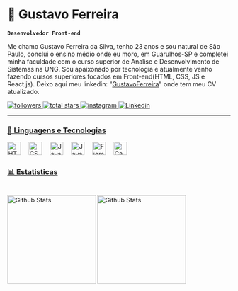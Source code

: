 # 🤖 Gustavo Ferreira
**`Desenvolvedor Front-end`**

Me chamo Gustavo Ferreira da Silva, tenho 23 anos e sou natural de São Paulo, conclui o ensino médio onde eu moro, em Guarulhos-SP e completei minha faculdade com o curso superior de Analise e Desenvolvimento de Sistemas na UNG. Sou apaixonado por tecnologia e atualmente venho fazendo cursos superiores focados em Front-end(HTML, CSS, JS e React.js). Deixo aqui meu linkedin: 
"[GustavoFerreira](https://www.linkedin.com/in/gustavoferreiradev/)"
onde tem meu CV atualizado.

<p align="left">
    <a href="https://github.com/0Guuh0?tab=followers">
        <img 
        alt="followers" 
        title="Follow me on Github" 
        src="https://custom-icon-badges.demolab.com/github/followers/0Guuh0?color=236ad3&labelColor=1155ba&style=for-the-badge&logo=github&label=Follow&logoColor=white"/>
    </a>
    <a href="https://github.com/0Guuh0?tab=stars&sort=stargazers">
        <img 
        alt="total stars" 
        title="Total stars on GitHub" 
        src="https://custom-icon-badges.demolab.com/github/stars/0Guuh0?color=55960c&style=for-the-badge&labelColor=488207&logo=star"/>
    </a>
    <a href="https://www.instagram.com/0guuh0/">
        <img 
        alt="instagram" 
        title="instagram" 
        src="https://custom-icon-badges.demolab.com/badge/-Instagram-a01ba0.svg?logoColor=whitecolor=%23E1AD0E&logoColor=white&style=for-the-badge&labelColor=a41ca4&logo=instagram"/>
    </a>
    <a href="linkedin.com/in/gustavoferreiradev">
        <img 
        alt="Linkedin" 
        title="MyLinkedin"
        src="https://custom-icon-badges.demolab.com/badge/-Linkedin-236ad3.svg?logoColor=whitecolor=%23E1AD0E&logoColor=white&style=for-the-badge&labelColor=236ad3&logoSource=feather&logo=linkedin"/>
</p>

---

### 👾 Linguagens e Tecnologias
   <img 
    align="left"
        alt="HTML"
        title="HTML"
        width="30px"
        style="padding-right: 15px"
        src="https://cdn.jsdelivr.net/gh/devicons/devicon@latest/icons/html5/html5-original.svg">
    <img 
    align="left"
        alt="CSS"
        title="CSS"
        width="30px"
        style="padding-right: 15px"
        src="https://cdn.jsdelivr.net/gh/devicons/devicon@latest/icons/css3/css3-original.svg" />
    <img
    align="left"
        alt="JavaScript"
        title="JavaScript"
        width="30px"
        style="padding-right: 15px"
        src="https://cdn.jsdelivr.net/gh/devicons/devicon@latest/icons/javascript/javascript-original.svg" />
    <img
    align="left"
        alt="JavaScript"
        title="JavaScript"
        width="30px"
        style="padding-right: 15px"
        src="https://cdn.jsdelivr.net/gh/devicons/devicon@latest/icons/react/react-original.svg" />
    <img
    align="left"
        alt="Figma"
        title="Figma"
        width="30px"
        style="padding-right: 15px"
        src="https://cdn.jsdelivr.net/gh/devicons/devicon@latest/icons/figma/figma-original.svg" />
    <img
    align="left"
        alt="Canva"
        title="Canva"
        width="30px"
        style="padding-right: 15px"
        src="https://cdn.jsdelivr.net/gh/devicons/devicon@latest/icons/canva/canva-original.svg" />
    <br/>
    <br/>

### 📊 Estatisticas
<img
    align="left"
        alt="Github Stats"
        height="200px"
        style="margin-top: 20px"
        style="padding-left: 10px"
        src="https://github-readme-stats.vercel.app/api?username=0Guuh0&show_icons=true&theme=radical&include_all_comitts=true&locale=pt-br" />
<img
    align="left"
        alt="Github Stats"
        height="200px"
        style="margin-top: 20px"
        src="https://github-readme-stats.vercel.app/api/top-langs/?username=0Guuh0&layout=compact&theme=radical" />
